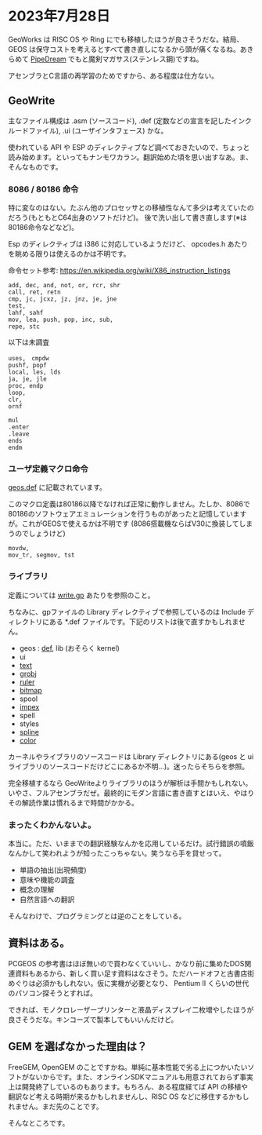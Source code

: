 # 2023年7月28日

GeoWorks は RISC OS や Ring にでも移植したほうが良さそうだな。結局、 GEOS は保守コストを考えるとすべて書き直しになるから頭が痛くなるね。あきらめて [PipeDream](https://croftnuisk.co.uk/coltsoft/pipedream) でもと魔剣マガサス(ステンレス鋼)ですね。

アセンブラとC言語の再学習のためですから、ある程度は仕方ない。

## GeoWrite

主なファイル構成は .asm (ソースコード), .def (定数などの宣言を記したインクルードファイル), .ui (ユーザインタフェース) かな。

使われている API や ESP のディレクティブなど調べておきたいので、ちょっと読み始めます。といってもナンモワカラン。翻訳始めた頃を思い出すなあ。ま、そんなものです。

### 8086 / 80186 命令

特に変なのはない。たぶん他のプロセッサとの移植性なんて多少は考えていたのだろう(もともとC64出身のソフトだけど)。
後で洗い出して書き直します(※は80186命令などなど)。

Esp のディレクティブは i386 に対応しているようだけど、 opcodes.h あたりを眺める限りは使えるのかは不明です。

命令セット参考: https://en.wikipedia.org/wiki/X86_instruction_listings

```
add, dec, and, not, or, rcr, shr
call, ret, retn
cmp, jc, jcxz, jz, jnz, je, jne
test,
lahf, sahf
mov, lea, push, pop, inc, sub, 
repe, stc
```

以下は未調査

```
uses,　cmpdw
pushf, popf
local, les, lds
ja, je, jle
proc, endp
loop,
clr,
ornf

mul
.enter
.leave
ends
endm
```

### ユーザ定義マクロ命令

[geos.def](https://github.com/bluewaysw/pcgeos/blob/9672d033f192a4fd5103103bf385cc8cd58c48b7/Include/geos.def) に記載されています。

このマクロ定義は80186以降でなければ正常に動作しません。たしか、8086で80186のソフトウェアエミュレーションを行うものがあったと記憶していますが。これがGEOSで使えるかは不明です (8086搭載機ならばV30に換装してしまうのでしょうけど)

```
movdw,
mov_tr, segmov, tst
```

### ライブラリ

定義については [write.gp](https://github.com/bluewaysw/pcgeos/blob/9672d033f192a4fd5103103bf385cc8cd58c48b7/Appl/GeoWrite/write.gp#L46C1-L46C1) あたりを参照のこと。

ちなみに、gpファイルの Library ディレクティブで参照しているのは Include ディレクトリにある *.def ファイルです。下記のリストは後で直すかもしれません。

*	geos : [def](https://github.com/bluewaysw/pcgeos/blob/master/Include/geos.def), lib (おそらく kernel)
*	ui
*	[text](https://github.com/bluewaysw/pcgeos/tree/master/Library/Text)
*	[grobj](https://github.com/bluewaysw/pcgeos/tree/master/Library/GrObj)
*	[ruler](https://github.com/bluewaysw/pcgeos/tree/master/Library/Ruler)
*	[bitmap](https://github.com/bluewaysw/pcgeos/tree/master/Library/Bitmap)
*	spool
*	[impex](https://github.com/bluewaysw/pcgeos/tree/master/Library/Impex)
*	spell
*	styles
*	[spline](https://github.com/bluewaysw/pcgeos/tree/master/Library/Spline)
*	[color](https://github.com/bluewaysw/pcgeos/tree/master/Library/Color)

カーネルやライブラリのソースコードは Library ディレクトリにある(geos と ui ライブラリのソースコードだけどこにあるか不明...)。迷ったらそちらを参照。

完全移植するなら GeoWriteよりライブラリのほうが解析は手間かもしれない。いやさ、フルアセンブラだぜ。最終的にモダン言語に書き直すとはいえ、やはりその解読作業は慣れるまで時間がかかる。

### まったくわかんないよ。
本当に。ただ、いままでの翻訳経験なんかを応用しているだけ。試行錯誤の噴飯なんかして笑われようが知ったこっちゃない。笑うなら手を貸せって。

* 単語の抽出(出現頻度)
* 意味や機能の調査
* 概念の理解
* 自然言語への翻訳

そんなわけで、プログラミングとは逆のことをしている。

## 資料はある。

PCGEOS の参考書はほぼ無いので買わなくていいし、かなり前に集めたDOS関連資料もあるから、新しく買い足す資料はなさそう。ただハードオフと古書店街めぐりは必須かもしれない。仮に実機が必要となり、 Pentium II くらいの世代のパソコン探そうとすれば。

できれば、モノクロレーザープリンターと液晶ディスプレイ二枚増やしたほうが良さそうだな。キンコーズで製本してもいいんだけど。

## GEM を選ばなかった理由は？ 

FreeGEM, OpenGEM のことですかね。単純に基本性能で劣る上につかいたいソフトがないからです。また、オンラインSDKマニュアルも用意されておらず事実上は開発終了しているのもあります。もちろん、ある程度経てば API の移植や翻訳など考える時期が来るかもしれませんし、RISC OS などに移住するかもしれません。まだ先のことです。

そんなところです。
